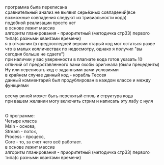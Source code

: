 программа была переписана</br>
сравнительный анализ не выявил серьёзных совпадений(все возможные совпадения следуют из тривиальности кода)</br>
подобной реализации просто нет</br>
в основе лежит массив</br>
алгоритм планирования - приоритетный (методичка стр33) первого типа(с разными квантами времени)</br>
я в отчаянии (в предпоследней версии старый код мог остаться разве что в малых колличествах по недосмотру, однако я получил "вы сегодня больше не сдаете")</br>
при наличии у вас уверенности в плагиате кода готов указать 10 отличий от предоставленного вами якобы оригинала (были прецеденты)</br>
Ну или переписать код с заданными вами условиями</br>
в крайнем случае данный код - корабль Тессея</br>
данный комментарий был продублирован в каждом классе и между функциями</br></br>
всему виной может быть перенятый стиль и структура кода</br>
при вашем желании могу включить стрим и написать эту лабу с нуля</br></br>


О программе:<br/>
Четыре класса<br/>
Main - основа,<br/>
Stream - поток,<br/>
Process - процесс,<br/>
Core - то, за счет чего всё работает.<br/>
в основе лежит массив</br>
алгоритм планирования - приоритетный (методичка стр33) первого типа(с разными квантами времени)</br>
